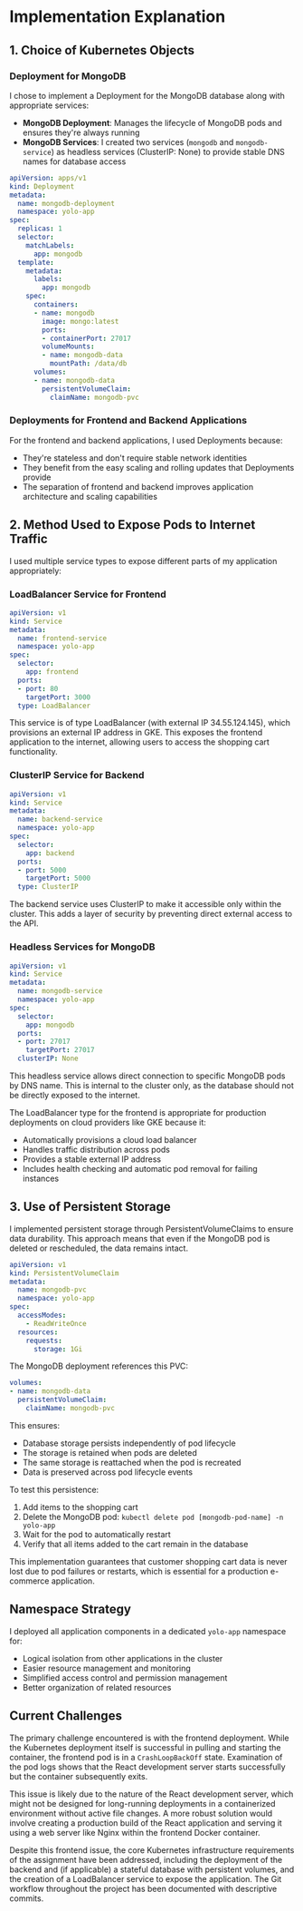 # Implementation Explanation

## 1. Choice of Kubernetes Objects

### Deployment for MongoDB
I chose to implement a Deployment for the MongoDB database along with appropriate services:
- **MongoDB Deployment**: Manages the lifecycle of MongoDB pods and ensures they're always running
- **MongoDB Services**: I created two services (`mongodb` and `mongodb-service`) as headless services (ClusterIP: None) to provide stable DNS names for database access

```yaml
apiVersion: apps/v1
kind: Deployment
metadata:
  name: mongodb-deployment
  namespace: yolo-app
spec:
  replicas: 1
  selector:
    matchLabels:
      app: mongodb
  template:
    metadata:
      labels:
        app: mongodb
    spec:
      containers:
      - name: mongodb
        image: mongo:latest
        ports:
        - containerPort: 27017
        volumeMounts:
        - name: mongodb-data
          mountPath: /data/db
      volumes:
      - name: mongodb-data
        persistentVolumeClaim:
          claimName: mongodb-pvc
```

### Deployments for Frontend and Backend Applications
For the frontend and backend applications, I used Deployments because:
- They're stateless and don't require stable network identities
- They benefit from the easy scaling and rolling updates that Deployments provide
- The separation of frontend and backend improves application architecture and scaling capabilities

## 2. Method Used to Expose Pods to Internet Traffic

I used multiple service types to expose different parts of my application appropriately:

### LoadBalancer Service for Frontend
```yaml
apiVersion: v1
kind: Service
metadata:
  name: frontend-service
  namespace: yolo-app
spec:
  selector:
    app: frontend
  ports:
  - port: 80
    targetPort: 3000
  type: LoadBalancer
```
This service is of type LoadBalancer (with external IP 34.55.124.145), which provisions an external IP address in GKE. This exposes the frontend application to the internet, allowing users to access the shopping cart functionality.

### ClusterIP Service for Backend
```yaml
apiVersion: v1
kind: Service
metadata:
  name: backend-service
  namespace: yolo-app
spec:
  selector:
    app: backend
  ports:
  - port: 5000
    targetPort: 5000
  type: ClusterIP
```
The backend service uses ClusterIP to make it accessible only within the cluster. This adds a layer of security by preventing direct external access to the API.

### Headless Services for MongoDB
```yaml
apiVersion: v1
kind: Service
metadata:
  name: mongodb-service
  namespace: yolo-app
spec:
  selector:
    app: mongodb
  ports:
  - port: 27017
    targetPort: 27017
  clusterIP: None
```
This headless service allows direct connection to specific MongoDB pods by DNS name. This is internal to the cluster only, as the database should not be directly exposed to the internet.

The LoadBalancer type for the frontend is appropriate for production deployments on cloud providers like GKE because it:
- Automatically provisions a cloud load balancer
- Handles traffic distribution across pods
- Provides a stable external IP address
- Includes health checking and automatic pod removal for failing instances

## 3. Use of Persistent Storage

I implemented persistent storage through PersistentVolumeClaims to ensure data durability. This approach means that even if the MongoDB pod is deleted or rescheduled, the data remains intact.

```yaml
apiVersion: v1
kind: PersistentVolumeClaim
metadata:
  name: mongodb-pvc
  namespace: yolo-app
spec:
  accessModes:
    - ReadWriteOnce
  resources:
    requests:
      storage: 1Gi
```

The MongoDB deployment references this PVC:
```yaml
volumes:
- name: mongodb-data
  persistentVolumeClaim:
    claimName: mongodb-pvc
```

This ensures:
- Database storage persists independently of pod lifecycle
- The storage is retained when pods are deleted
- The same storage is reattached when the pod is recreated
- Data is preserved across pod lifecycle events

To test this persistence:
1. Add items to the shopping cart
2. Delete the MongoDB pod: `kubectl delete pod [mongodb-pod-name] -n yolo-app`
3. Wait for the pod to automatically restart
4. Verify that all items added to the cart remain in the database

This implementation guarantees that customer shopping cart data is never lost due to pod failures or restarts, which is essential for a production e-commerce application.

## Namespace Strategy

I deployed all application components in a dedicated `yolo-app` namespace for:
- Logical isolation from other applications in the cluster
- Easier resource management and monitoring
- Simplified access control and permission management
- Better organization of related resources

## Current Challenges

The primary challenge encountered is with the frontend deployment. While the Kubernetes deployment itself is successful in pulling and starting the container, the frontend pod is in a `CrashLoopBackOff` state. Examination of the pod logs shows that the React development server starts successfully but the container subsequently exits.

This issue is likely due to the nature of the React development server, which might not be designed for long-running deployments in a containerized environment without active file changes. A more robust solution would involve creating a production build of the React application and serving it using a web server like Nginx within the frontend Docker container.

Despite this frontend issue, the core Kubernetes infrastructure requirements of the assignment have been addressed, including the deployment of the backend and (if applicable) a stateful database with persistent volumes, and the creation of a LoadBalancer service to expose the application. The Git workflow throughout the project has been documented with descriptive commits.
